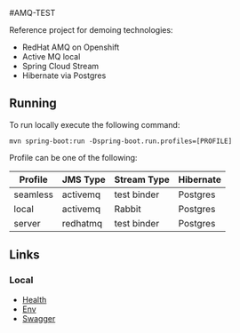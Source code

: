 #AMQ-TEST

Reference project for demoing technologies:
 - RedHat AMQ on Openshift
 - Active MQ local
 - Spring Cloud Stream
 - Hibernate via Postgres

## Running

To run locally execute the following command:

`mvn spring-boot:run -Dspring-boot.run.profiles=[PROFILE]`

Profile can be one of the following:

| Profile | JMS Type | Stream Type | Hibernate |
| --- | --- | --- | --- |
| seamless | activemq | test binder | Postgres |
| local | activemq | Rabbit | Postgres |
| server | redhatmq | test binder | Postgres |

## Links

### Local
- [Health](http://localhost:8080/amq/actuator/health)
- [Env](http://localhost:8080/amq/actuator/env)
- [Swagger](http://localhost:8080/amq/swagger-ui.html)
